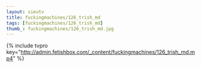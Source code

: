```yaml
--- 
layout: sieutv
title: fuckingmachines/126_trish_md
tags: [fuckingmachines/126_trish_md]
thumb_: fuckingmachines/126_trish_md.jpg
---
```

{% include tvpro key="http://admin.fetishbox.com/_content/fuckingmachines/126_trish_md.mp4" %} 
